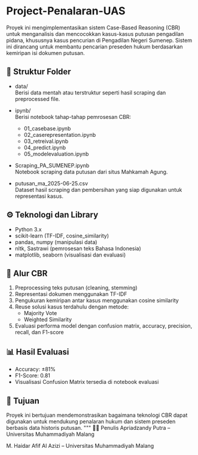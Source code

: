 # Project-Penalaran-UAS

Proyek ini mengimplementasikan sistem Case-Based Reasoning (CBR) untuk menganalisis dan mencocokkan kasus-kasus putusan pengadilan pidana, khususnya kasus pencurian di Pengadilan Negeri Sumenep. Sistem ini dirancang untuk membantu pencarian preseden hukum berdasarkan kemiripan isi dokumen putusan.

## 📁 Struktur Folder

- data/  
  Berisi data mentah atau terstruktur seperti hasil scraping dan preprocessed file.

- ipynb/  
  Berisi notebook tahap-tahap pemrosesan CBR:
  - 01_casebase.ipynb
  - 02_caserepresentation.ipynb
  - 03_retreival.ipynb
  - 04_predict.ipynb
  - 05_modelevaluation.ipynb

- Scraping_PA_SUMENEP.ipynb  
  Notebook scraping data putusan dari situs Mahkamah Agung.

- putusan_ma_2025-06-25.csv  
  Dataset hasil scraping dan pembersihan yang siap digunakan untuk representasi kasus.

## ⚙️ Teknologi dan Library

- Python 3.x
- scikit-learn (TF-IDF, cosine_similarity)
- pandas, numpy (manipulasi data)
- nltk, Sastrawi (pemrosesan teks Bahasa Indonesia)
- matplotlib, seaborn (visualisasi dan evaluasi)

## 🔁 Alur CBR

1. Preprocessing teks putusan (cleaning, stemming)
2. Representasi dokumen menggunakan TF-IDF
3. Pengukuran kemiripan antar kasus menggunakan cosine similarity
4. Reuse solusi kasus terdahulu dengan metode:
   - Majority Vote
   - Weighted Similarity
5. Evaluasi performa model dengan confusion matrix, accuracy, precision, recall, dan F1-score

## 📊 Hasil Evaluasi

- Accuracy: ±81%
- F1-Score: 0.81
- Visualisasi Confusion Matrix tersedia di notebook evaluasi

## 📌 Tujuan

Proyek ini bertujuan mendemonstrasikan bagaimana teknologi CBR dapat digunakan untuk mendukung penalaran hukum dan sistem preseden berbasis data historis putusan.
"""
👨‍💻 Penulis
Apriadzandy Putra – Universitas Muhammadiyah Malang

M. Haidar Afif Al Azizi – Universitas Muhammadiyah Malang

